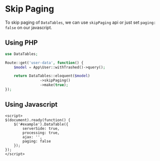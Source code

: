# Skip Paging

To skip paging of `DataTables`, we can use `skipPaging` api or just set `paging: false` on our javascript.

## Using PHP
```php
use DataTables;

Route::get('user-data', function() {
	$model = App\User::withTrashed()->query();

	return DataTables::eloquent($model)
				->skipPaging()
				->make(true);
});
```

## Using Javascript
```
<script>
$(document).ready(function() {
	$('#example').DataTable({
		serverSide: true,
		processing: true,
		ajax: '',
		paging: false
	});
});
</script>
```

